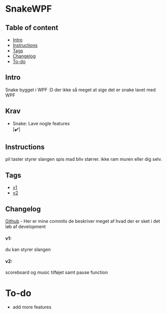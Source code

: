 # SnakeWPF


## Table of content
* [Intro](#Intro)
* [Instructions](#Instructions)
* [Tags](#Tags)
* [Changelog](#Changelog)
* [To-do](#To-do)





## Intro
Snake bygget i WPF :D
der ikke så meget at sige det er snake lavet med WPF


## Krav 

<ul>
  
  <li>Snake: Lave nogle features</li> [✔️]
  </ul>


## Instructions

pil taster styrer slangen
spis mad bliv størrer.
ikke ram muren eller dig selv.


## Tags

* [v1](https://github.com/failbreak/SnakeWPF/releases/tag/V1)
* [v2](https://github.com/failbreak/SnakeWPF/releases/tag/V2)

## Changelog
[Github](https://github.com/failbreak/TheBank/commits/Development) - Her er mine commits de beskriver meget af hvad der er sket i det løb af development

#### v1:
du kan styrer slangen

#### v2:
scoreboard og music tilføjet samt pause function



# To-do

* add more features
